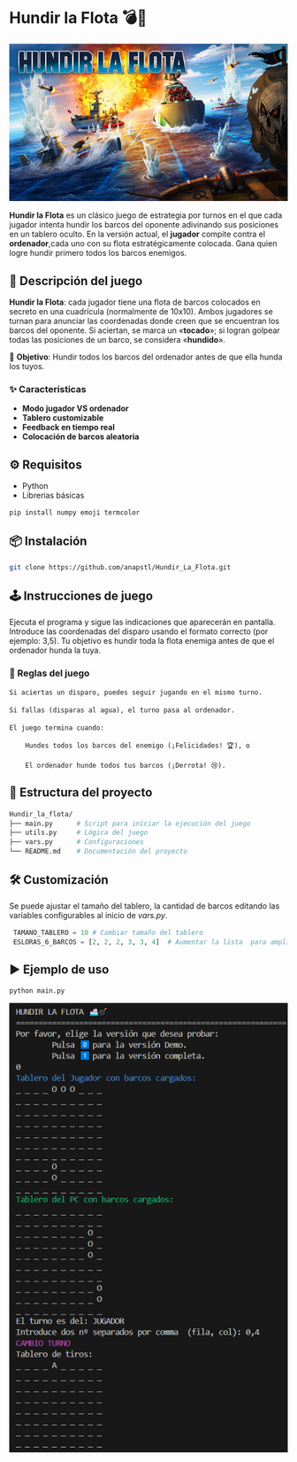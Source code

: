 # Hundir la Flota 💣🚢
![Hundir la Flota](./img/hundir-la-flota-juego-de-mesa.jpg)  

**Hundir la Flota** es un clásico juego de estrategia por turnos en el que cada jugador intenta hundir los barcos del oponente adivinando sus posiciones en un tablero oculto. En la versión actual, el **jugador** compite contra el **ordenador**,cada uno con su flota estratégicamente colocada. Gana quien logre hundir primero todos los barcos enemigos.


## 📝 Descripción del juego
**Hundir la Flota**: cada jugador tiene una flota de barcos colocados en secreto en una cuadrícula (normalmente de 10x10). Ambos jugadores se turnan para anunciar las coordenadas donde creen que se encuentran los barcos del oponente. Si aciertan, se marca un «**tocado**»; si logran golpear todas las posiciones de un barco, se considera «**hundido**».

🎯 **Objetivo**: Hundir todos los barcos del ordenador antes de que ella hunda los tuyos.
### ✨ Características

* **Modo jugador VS ordenador**
* **Tablero customizable**
* **Feedback en tiempo real** 
* **Colocación de barcos aleatoria**

## ⚙️ Requisitos
* Python
* Librerias básicas
```python
pip install numpy emoji termcolor
```
## 📦 Instalación

```bash
git clone https://github.com/anapstl/Hundir_La_Flota.git
```
## 🕹️ Instrucciones de juego
Ejecuta el programa y sigue las indicaciones que aparecerán en pantalla. Introduce las coordenadas del disparo usando el formato correcto (por ejemplo: 3,5). Tu objetivo es hundir toda la flota enemiga antes de que el ordenador hunda la tuya.
### 🔁 Reglas del juego

    Si aciertas un disparo, puedes seguir jugando en el mismo turno.

    Si fallas (disparas al agua), el turno pasa al ordenador.

    El juego termina cuando:

        Hundes todos los barcos del enemigo (¡Felicidades! 🏆), o

        El ordenador hunde todos tus barcos (¡Derrota! 😢).

## 📂 Estructura del proyecto
```bash
Hundir_la_flota/
├── main.py      # Script para iniciar la ejecución del juego
├── utils.py     # Lógica del juego
├── vars.py      # Configuraciones
└── README.md    # Documentación del proyecto
```

## 🛠️ Customización

Se puede ajustar el tamaño del tablero, la cantidad de barcos editando las variables configurables al inicio de _vars.py_.

```python
 TAMANO_TABLERO = 10 # Cambiar tamaño del tablero   
 ESLORAS_6_BARCOS = [2, 2, 2, 3, 3, 4]  # Aumentar la lista  para ampliar número de barcos 
```

## ▶️ Ejemplo de uso
```bash
python main.py
```
![alt text](image.png)
